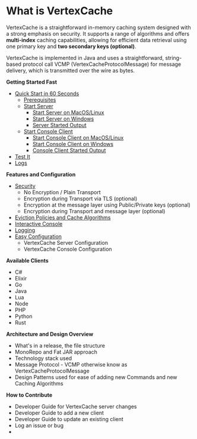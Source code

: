 <!--
  Title: VertexCache
  Description: VertexCache is a straightforward in-memory caching system designed with a strong emphasis on security. It supports a range of algorithms and offers multi-index caching capabilities, allowing for efficient data retrieval using one primary key and two secondary keys. 
 
  Author: jasonlam604
  -->
<meta name='keywords' content='in-memory cache, caching, java, data structure, database'>

# What is VertexCache
VertexCache is a straightforward in-memory caching system designed with a strong emphasis on security. It supports a 
range of algorithms and offers **multi-index** caching capabilities, allowing for efficient data retrieval using one primary 
key and **two secondary keys (optional)**.

VertexCache is implemented in Java and uses a straightforward, string-based protocol call VCMP (VertexCacheProtocolMessage) for message delivery, which is transmitted over the wire as bytes.

**Getting Started Fast**
* [Quick Start in 60 Seconds](https://github.com/jasonlam604/VertexCache/wiki/Quick-Start-Guide#getting-started-in-60-seconds)
  * [Prerequisites](https://github.com/jasonlam604/VertexCache/wiki/Quick-Start-Guide#prerequisites)
  * [Start Server](https://github.com/jasonlam604/VertexCache/wiki/Quick-Start-Guide#start-server)
    * [Start Server on MacOS/Linux](https://github.com/jasonlam604/VertexCache/wiki/Quick-Start-Guide#start-server-on-macoslinux)
    * [Start Server on Windows](https://github.com/jasonlam604/VertexCache/wiki/Quick-Start-Guide#start-server-on-windows)
    * [Server Started Output](https://github.com/jasonlam604/VertexCache/wiki/Quick-Start-Guide#server-started-output)
  * [Start Console Client](https://github.com/jasonlam604/VertexCache/wiki/Quick-Start-Guide#start-console-client)
    * [Start Console Client on MacOS/Linux](https://github.com/jasonlam604/VertexCache/wiki/Quick-Start-Guide#start-console-client-on-macoslinux)
    * [Start Console Client on Windows](https://github.com/jasonlam604/VertexCache/wiki/Quick-Start-Guide#start-console-client-on-windows)
    * [Console Client Started Output](https://github.com/jasonlam604/VertexCache/wiki/Quick-Start-Guide#console-client-started-output)
* [Test It](https://github.com/jasonlam604/VertexCache/wiki/Quick-Start-Guide#test-it)
* [Logs](https://github.com/jasonlam604/VertexCache/wiki/Quick-Start-Guide#logs)

**Features and Configuration**
* [Security](#Security) 
  * No Encryption / Plain Transport
  * Encryption during Transport via TLS (optional)
  * Encryption at the message layer using Public/Private keys (optional)
  * Encryption during Transport and message layer (optional)
* [Eviction Policies and Cache Algorithms](#eviction-policies-and-cache-algorithms)
* [Interactive Console](#interactive-console)
* [Logging](#logging)
* [Easy Configuration](#easy-configuration)
  * VertexCache Server Configuration
  * VertexCache Console Configuration

**Available Clients**
  * C#
  * Elixir
  * Go
  * Java
  * Lua
  * Node
  * PHP
  * Python
  * Rust   

**Architecture and Design Overview**
 * What's in a release, the file structure
 * MonoRepo and Fat JAR approach
 * Technology stack used
 * Message Protocol - VCMP otherwise know as VertexCacheProtocolMessage
 * Design Patterns used for ease of adding new Commands and new Caching Algorithms

**How to Contribute**
 * Developer Guide for VertexCache server changes
 * Developer Guide to add a new client
 * Developer Guide to update an existing client
 * Log an issue or bug
 * 
